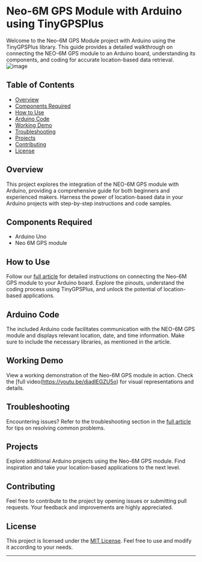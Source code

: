 # Neo-6M GPS Module with Arduino using TinyGPSPlus

Welcome to the Neo-6M GPS Module project with Arduino using the TinyGPSPlus library. This guide provides a detailed walkthrough on connecting the NEO-6M GPS module to an Arduino board, understanding its components, and coding for accurate location-based data retrieval.
![image](https://github.com/Circuit-Digest/arduino-gps-interfacing-tutorial/assets/65025308/fc8a0686-000a-4070-b22f-f7da1b8a6b91)


## Table of Contents
- [Overview](#overview)
- [Components Required](#components-required)
- [How to Use](#how-to-use)
- [Arduino Code](#arduino-code)
- [Working Demo](#working-demo)
- [Troubleshooting](#troubleshooting)
- [Projects](#projects)
- [Contributing](#contributing)
- [License](#license)

## Overview

This project explores the integration of the NEO-6M GPS module with Arduino, providing a comprehensive guide for both beginners and experienced makers. Harness the power of location-based data in your Arduino projects with step-by-step instructions and code samples.

## Components Required

- Arduino Uno
- Neo 6M GPS module

## How to Use

Follow our [full article](https://circuitdigest.com/microcontroller-projects/connect-arduino-with-neo-6m-gps-module) for detailed instructions on connecting the Neo-6M GPS module to your Arduino board. Explore the pinouts, understand the coding process using TinyGPSPlus, and unlock the potential of location-based applications.

## Arduino Code

The included Arduino code facilitates communication with the NEO-6M GPS module and displays relevant location, date, and time information. Make sure to include the necessary libraries, as mentioned in the article.

## Working Demo

View a working demonstration of the Neo-6M GPS module in action. Check the [full video(https://youtu.be/djadIEGZU5o) for visual representations and details.

## Troubleshooting

Encountering issues? Refer to the troubleshooting section in the [full article](https://circuitdigest.com/microcontroller-projects/connect-arduino-with-neo-6m-gps-module) for tips on resolving common problems.

## Projects

Explore additional Arduino projects using the Neo-6M GPS module. Find inspiration and take your location-based applications to the next level.

## Contributing

Feel free to contribute to the project by opening issues or submitting pull requests. Your feedback and improvements are highly appreciated.

## License

This project is licensed under the [MIT License](LICENSE). Feel free to use and modify it according to your needs.

---



